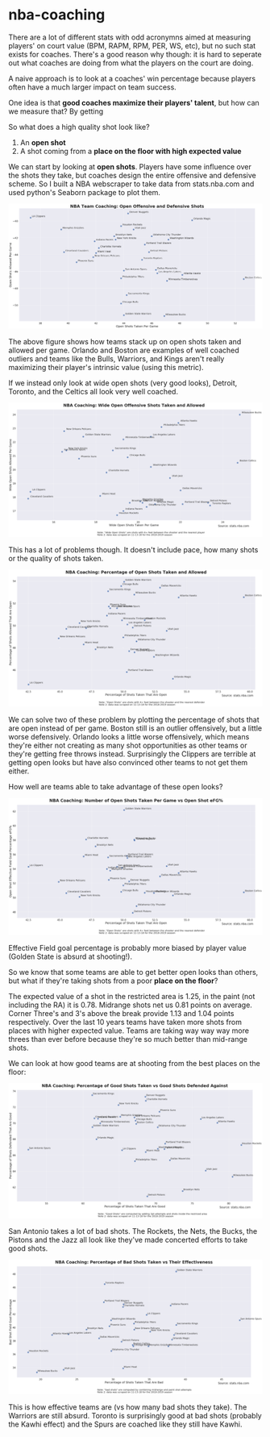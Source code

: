 # nba-coaching

There are a lot of different stats with odd acronymns aimed at measuring players' on court value (BPM, RAPM, RPM, PER, WS, etc), but no such stat exists for coaches. There's a good reason why though: it is hard to seperate out what coaches are doing from what the players on the court are doing. 

A naive approach is to look at a coaches' win percentage because players often have a much larger impact on team success.

One idea is that **good coaches maximize their players' talent**, but how can we measure that? By getting 

So what does a high quality shot look like?

  1. An **open shot**
  2. A shot coming from a **place on the floor with high expected value**

We can start by looking at **open shots**. Players have some influence over the shots they take, but coaches design the entire offensive and defensive scheme. So I built a NBA webscraper to take data from stats.nba.com and used python's Seaborn package to plot them. 

![Open Shots](offensivedefensiveopenshots.png)

The above figure shows how teams stack up on open shots taken and allowed per game. Orlando and Boston are examples of well coached outliers and teams like the Bulls, Warriors, and Kings aren't really maximizing their player's intrinsic value (using this metric). 

If we instead only look at wide open shots (very good looks), Detroit, Toronto, and the Celtics all look very well coached.

![Wide Open Shots](wide-open-off-vs-def.png)

This has a lot of problems though. It doesn't include pace, how many shots or the quality of shots taken. 

![Taken-and-Allowed](perc-open-taken-vs-allowed.png)

We can solve two of these problem by plotting the percentage of shots that are open instead of per game. Boston still is an outlier offensively, but a little worse defensively. Orlando looks a little worse offensively, which means they're either not creating as many shot opportunities as other teams or they're getting free throws instead. Surprisingly the Clippers are terrible at getting open looks but have also convinced other teams to not get them either.

How well are teams able to take advantage of these open looks? 

![open-shots-vs-efg](open-taken-vs-open-efg.png)

Effective Field goal percentage is probably more biased by player value (Golden State is absurd at shooting!).

So we know that some teams are able to get better open looks than others, but what if they're taking shots from a poor **place on the floor**?

The expected value of a shot in the restricted area is 1.25, in the paint (not including the RA) it is 0.78. Midrange shots net us 0.81 points on average. Corner Three's and 3's above the break provide 1.13 and 1.04 points respectively. Over the last 10 years teams have taken more shots from places with higher expected value. Teams are taking way way way more threes than ever before because they're so much better than mid-range shots.

We can look at how good teams are at shooting from the best places on the floor:

![good-shots-taken-vs-allowed](good-shots-taken-vs-allowed.png)

San Antonio takes a lot of bad shots. The Rockets, the Nets, the Bucks, the Pistons and the Jazz all look like they've made concerted efforts to take good shots.

![bad-shots-taken-vs-fg](bad-shots-taken-vs-fg.png)

This is how effective teams are (vs how many bad shots they take). The Warriors are still absurd. Toronto is surprisingly good at bad shots (probably the Kawhi effect) and the Spurs are coached like they still have Kawhi.
